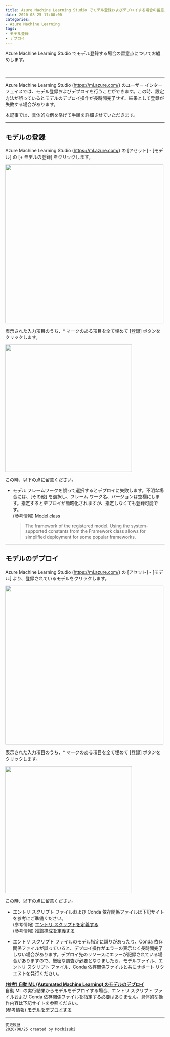 ```yaml
---
title: Azure Machine Learning Studio でモデル登録およびデプロイする場合の留意点について
date: 2020-08-25 17:00:00
categories:
- Azure Machine Learning
tags:
- モデル登録
- デプロイ
---
```

Azure Machine Learning Studio でモデル登録する場合の留意点についてお纏めします。
<!-- more -->
<br>

***
Azure Machine Learning Studio (https://ml.azure.com/) のユーザー インターフェイスでは、モデル登録およびデプロイを行うことができます。この時、設定方法が誤っているとモデルのデプロイ操作が長時間完了せず、結果として登録が失敗する場合があります。  

本記事では、具体的な例を挙げて手順を詳細させていただきます。  

---
## モデルの登録
Azure Machine Learning Studio (https://ml.azure.com/) の [アセット] - [モデル] の [+ モデルの登録] をクリックします。  

<img src="https://jpmlblog.github.io/images/AML-register-and-deploy-model/Register-model-button.png" width=500px>  

表示された入力項目のうち、* マークのある項目を全て埋めて [登録] ボタンをクリックします。  

<img src="https://jpmlblog.github.io/images/AML-register-and-deploy-model/Register-model-config.png" width=400px>  

この時、以下の点に留意ください。

- モデル フレームワークを誤って選択するとデプロイに失敗します。不明な場合には、[その他] を選択し、フレーム ワーク名、バージョンは空欄にします。指定するとデプロイが簡略化されますが、指定しなくても登録可能です。  
   (参考情報) [Model class](https://docs.microsoft.com/ja-jp/python/api/azureml-core/azureml.core.model(class)?view=azure-ml-py)  
   > The framework of the registered model. Using the system-supported constants from the Framework class allows for simplified deployment for some popular frameworks.

---
## モデルのデプロイ
Azure Machine Learning Studio (https://ml.azure.com/) の [アセット] - [モデル] より、登録されているモデルをクリックします。  

<img src="https://jpmlblog.github.io/images/AML-register-and-deploy-model/Deploy-model-button.png" width=500px>  

表示された入力項目のうち、* マークのある項目を全て埋めて [登録] ボタンをクリックします。  

<img src="https://jpmlblog.github.io/images/AML-register-and-deploy-model/Deploy-model-config.png" width=400px>  

この時、以下の点に留意ください。  

- エントリ スクリプト ファイルおよび Conda 依存関係ファイルは下記サイトを参考にご準備ください。  
   (参考情報) [エントリ スクリプトを定義する](https://docs.microsoft.com/ja-jp/azure/machine-learning/how-to-deploy-and-where?tabs=python#define-an-entry-script)  
   (参考情報) [推論構成を定義する](https://docs.microsoft.com/ja-jp/azure/machine-learning/how-to-deploy-and-where?tabs=python#define-an-inference-configuration)  

- エントリ スクリプト ファイルのモデル指定に誤りがあったり、Conda 依存関係ファイルが誤っていると、デプロイ操作がエラーの表示なく長時間完了しない場合があります。デプロイ先のリソースにエラーが記録されている場合がありますので、厳密な調査が必要となりましたら、モデルファイル、エントリ スクリプト ファイル、Conda 依存関係ファイルと共にサポート リクエストを発行ください。  

<b><u>(参考) 自動 ML (Automated Machine Learning) のモデルのデプロイ</b></u>  
自動 ML の実行結果からモデルをデプロイする場合、エントリ スクリプト ファイルおよび Conda 依存関係ファイルを指定する必要はありません。具体的な操作内容は下記サイトを参照ください。  
(参考情報) [モデルをデプロイする](https://docs.microsoft.com/ja-jp/azure/machine-learning/how-to-use-automated-ml-for-ml-models#deploy-your-model)

***
`変更履歴`  
`2020/08/25 created by Mochizuki`  
